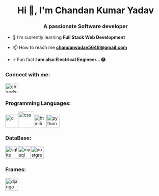 <h1 align="center">Hi 👋, I'm Chandan Kumar Yadav</h1>
<h3 align="center">A passionate Software developer</h3>


- 🌱 I’m currently learning **Full Stack Web Development**

- 📫 How to reach me **chandanyadav5648@gmail.com**

- ⚡ Fun fact **I am also Electrical Engineer...😂**

<h3 align="left">Connect with me:</h3>
<p align="left">
<a href="https://www.linkedin.com/in/chandan-kumar-yadav-829736171?utm_source=share&utm_campaign=share_via&utm_content=profile&utm_medium=android_app" target="blank"><img align="center" src="https://cdn-icons-png.flaticon.com/512/174/174857.png" alt="chandan kumar yadav" height="30" width="40" /></a>
</p>

<h3 align="left">Programming Languages:</h3>
<p align="left"><img src="https://upload.wikimedia.org/wikipedia/commons/thumb/1/18/C_Programming_Language.svg/926px-C_Programming_Language.svg.png" alt="c" width="40" height="40"/><img src="https://cdn.pixabay.com/photo/2017/08/05/11/16/logo-2582747_1280.png" alt="css" width="50" height="50"/><img src="https://cdn4.iconfinder.com/data/icons/flat-brand-logo-2/512/html5-512.png" alt="html5" width="40" height="40"/><img src="https://cdn3.iconfinder.com/data/icons/logos-and-brands-adobe/512/267_Python-512.png" alt="python" width="40" height="40"/></p>

<h3 align="left">DataBase:</h3>
<p align="left"><img src="https://www.vectorlogo.zone/logos/sqlite/sqlite-icon.svg" alt="sqlite" width="40" height="40"/><img src="https://www.freepnglogos.com/uploads/logo-mysql-png/logo-mysql-mysql-logo-png-images-are-download-crazypng-21.png" alt="mysql" width="40" height="40"/><img src="https://encrypted-tbn0.gstatic.com/images?q=tbn:ANd9GcTQMPALmKUiJ0kOHRwhb8fjHB4ZEc874Zuz6Ucje5w&s" alt="postgresql" width="40" height="40"/></p>

<h3 align="left">Frames:</h3>
<p align="left"><img src="https://cdn.worldvectorlogo.com/logos/django.svg" alt="django" width="40" height="40"/></p>

